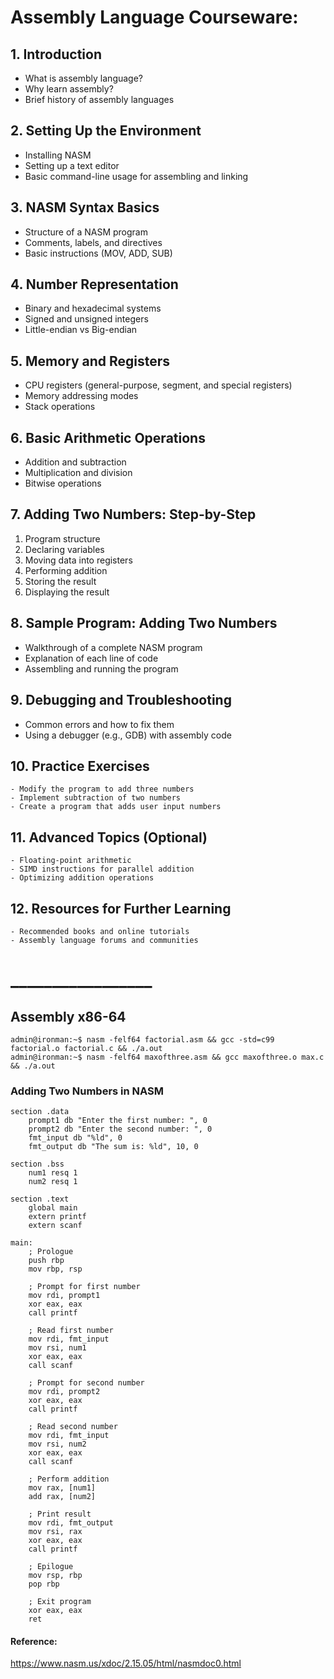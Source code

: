 # Assembly Language Courseware: 

## 1. Introduction
   - What is assembly language?
   - Why learn assembly?
   - Brief history of assembly languages

## 2. Setting Up the Environment
   - Installing NASM
   - Setting up a text editor
   - Basic command-line usage for assembling and linking

## 3. NASM Syntax Basics
   - Structure of a NASM program
   - Comments, labels, and directives
   - Basic instructions (MOV, ADD, SUB)

## 4. Number Representation
   - Binary and hexadecimal systems
   - Signed and unsigned integers
   - Little-endian vs Big-endian

## 5. Memory and Registers
   - CPU registers (general-purpose, segment, and special registers)
   - Memory addressing modes
   - Stack operations

## 6. Basic Arithmetic Operations
   - Addition and subtraction
   - Multiplication and division
   - Bitwise operations

## 7. Adding Two Numbers: Step-by-Step
   1. Program structure
   2. Declaring variables
   3. Moving data into registers
   4. Performing addition
   5. Storing the result
   6. Displaying the result

## 8. Sample Program: Adding Two Numbers
   - Walkthrough of a complete NASM program
   - Explanation of each line of code
   - Assembling and running the program

## 9. Debugging and Troubleshooting
   - Common errors and how to fix them
   - Using a debugger (e.g., GDB) with assembly code

## 10. Practice Exercises
    - Modify the program to add three numbers
    - Implement subtraction of two numbers
    - Create a program that adds user input numbers

## 11. Advanced Topics (Optional)
    - Floating-point arithmetic
    - SIMD instructions for parallel addition
    - Optimizing addition operations

## 12. Resources for Further Learning
    - Recommended books and online tutorials
    - Assembly language forums and communities

# _________________    
## Assembly x86-64

```
admin@ironman:~$ nasm -felf64 factorial.asm && gcc -std=c99 factorial.o factorial.c && ./a.out
admin@ironman:~$ nasm -felf64 maxofthree.asm && gcc maxofthree.o max.c && ./a.out
```

### Adding Two Numbers in NASM
```
section .data
    prompt1 db "Enter the first number: ", 0
    prompt2 db "Enter the second number: ", 0
    fmt_input db "%ld", 0
    fmt_output db "The sum is: %ld", 10, 0

section .bss
    num1 resq 1
    num2 resq 1

section .text
    global main
    extern printf
    extern scanf

main:
    ; Prologue
    push rbp
    mov rbp, rsp

    ; Prompt for first number
    mov rdi, prompt1
    xor eax, eax
    call printf

    ; Read first number
    mov rdi, fmt_input
    mov rsi, num1
    xor eax, eax
    call scanf

    ; Prompt for second number
    mov rdi, prompt2
    xor eax, eax
    call printf

    ; Read second number
    mov rdi, fmt_input
    mov rsi, num2
    xor eax, eax
    call scanf

    ; Perform addition
    mov rax, [num1]
    add rax, [num2]

    ; Print result
    mov rdi, fmt_output
    mov rsi, rax
    xor eax, eax
    call printf

    ; Epilogue
    mov rsp, rbp
    pop rbp

    ; Exit program
    xor eax, eax
    ret   

```


#### Reference:
https://www.nasm.us/xdoc/2.15.05/html/nasmdoc0.html
